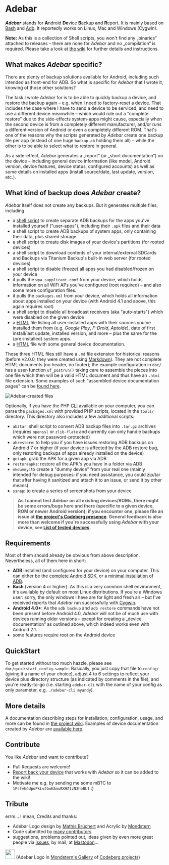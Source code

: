# Adebar
***Adebar*** stands for <b>A</b>ndroid <b>De</b>vice <b>B</b>ackup <b>a</b>nd <b>R</b>eport. It is mainly based on [Bash](http://en.wikipedia.org/wiki/Bash_%28Unix_shell%29 "Wikipedia: Bash (Unix shell)") and [Adb](http://en.wikipedia.org/wiki/Android_Debug_Bridge "Wikipedia: Android Debug Bridge"). It reportedly works on Linux, Mac and Windows (Cygwin).

**Note:** As this is a collection of Shell scripts, you won't find any „binaries“ attached to releases – there are none for *Adebar* and no „compilation“ is required. Please take a look at [the wiki](https://codeberg.org/izzy/Adebar/wiki) for further details and instructions.


## What makes *Adebar* specific?
There are plenty of backup solutions available for Android, including such intended as front-end for ADB. So what is specific for *Adebar* that I wrote it, knowing of those other solutions?

The task I wrote *Adebar* for is to be able to quickly backup a device, and restore the backup again – e.g. when I need to factory-reset a device. That includes the case where I have to send a device to be serviced, and need to use a different device meanwhile – which would rule out a "complete restore" due to the side-effects system-apps might cause, especially when the second device is from a completely different manufacturer, and/or runs a different version of Android or even a completely different ROM. That's one of the reasons why the scripts generated by *Adebar* create one backup file per app (instead of one huge `backup.ab` holding them all) – while the other is to be able to select what to restore in general.

As a side-effect, *Adebar* generates a „report“ (or „short documentation“) on the device – including general device information (like model, Android version, device features, device status, configured accounts) as well as some details on installed apps (install source/date, last update, version, etc.).


## What kind of backup does *Adebar* create?
*Adebar* itself does not create any backups. But it generates multiple files, including

* a [shell script](http://en.wikipedia.org/wiki/Shell_script "Wikipedia: Shell script") to create separate ADB backups for the apps you've installed yourself ("user-apps"), including their `.apk` files and their data
* a shell script to create ADB backups of system apps, only containing their data, plus shared storage
* a shell script to create disk images of your device's partitions (for rooted devices)
* a shell script to download contents of your internal/external SDCards and Backups via Titanium Backup's built-in web server (for rooted devices)
* a shell script to disable (freeze) all apps you had disabled/frozen on your device
* it pulls the `wpa_supplicant.conf` from your device, which holds information on all WiFi APs you've configured (root required) – and also some more configuration files.
* it pulls the `packages.xml` from your device, which holds all information about apps installed on your device (with Android 4.1 and above, this again requires root)
* a shell script to disable all broadcast receivers (aka "auto-starts") which were disabled on the given device
* a [HTML][2] file listing all user-installed apps with their sources you've installed them from (e.g. *Google Play*, *F-Droid*, *Aptoide*), date of first install/last update, installed version, and more – plus the same for the (pre-installed) system apps.
* a [HTML][2] file with some general device documentation.

Those three HTML files still have a `.md` file extension for historical reasons (before v2.0.0, they were created using [Markdown][4]). They are not complete HTML documents (no header, no footer); the example configuration in `doc/` has a user-function `uf_postrun()` taking care to assemble the pieces into one file which then will be a valid HTML document and thus have an `.html` file extension. Some examples of such "assembled device documentation pages" can be [found here](https://pages.codeberg.org/izzy/adebar/).

![Adebar-created files](https://codeberg.org/izzy/Adebar/wiki/raw/AdebarFiles.png)

Optionally, if you have the PHP [CLI](https://en.wikipedia.org/wiki/Command-line_interface "Wikipedia: Command-line interface") available on your computer, you can parse the `packages.xml` with provided PHP scripts, located in the `tools/` directory. This directory also includes a few additional scripts:

* `ab2tar`: shell script to convert ADB backup files into `.tar.gz` archives (requires `openssl` or `zlib-flate` and currently can only handle backups which were not password-protected)
* `abrestore`: to help you if you have issues restoring ADB backups on Android 7 or higher (if your device is affected by the ADB restore bug, only restoring backups of apps already installed on the device)
* `getapk`: grab the APK for a given app via ADB
* `restoreapks`: restore all the APK's you have in a folder via ADB
* `mkdummy`: to create a "dummy device" from your real one (mainly intended for debug purposes: if you need assistance, you could zip/tar that after having it sanitized and attach it to an issue, or send it by other means)
* `ssnap`: to create a series of screenshots from your device

> **As I cannot test *Adebar* on all existing devices/ROMs, there might be some errors/bugs here and there (specific to a given device, ROM or newer Android version); if you encounter one, please file an issue at [the project's Codeberg presence][1]. General feedback is also more than welcome if you're successfully using *Adebar* with your device, see [List of tested devices](https://codeberg.org/izzy/Adebar/issues/7).**


## Requirements
Most of them should already be obvious from above description. Nevertheless, all of them here in short:

* **ADB** installed (and configured for your device) on your computer. This can either be the [complete Android SDK](https://developer.android.com/sdk/index.html "Android SDK at Android Developers"), or a [minimal installation of ADB](https://android.stackexchange.com/q/42474/16575 "Android.SE: Is there a minimal installation of ADB?").
* **Bash** (version 4 or higher). As this is a very common shell environment, it's available by default on most Linux distributions. If you're a Windows user: sorry, the only windows I have are for light and fresh air – but I've received reports that *Adebar* ran successfully with [Cygwin](https://en.wikipedia.org/wiki/Cygwin).
* **Android 4.0+**: As the `adb backup` and `adb restore` commands have not been present before Android 4.0, *Adebar* will not be of much use with devices running older versions – except for creating a „device documentation“ as outlined above, which indeed works even with Android 2.1.
* some features require root on the Android device


## QuickStart
To get started without too much hazzle, please see `doc/quickstart_config.sample`. Basically, you just copy that file to `config/` (giving it a name of your choice), adjust 4 to 6 settings to reflect your device plus directory structure (as indicated by comments in the file), and you're ready-to-go (i.e. starting `adebar-cli` with the name of your config as only parameter, e.g. `./adebar-cli myandy`).


## More details
A documentation describing steps for installation, configuration, usage, and more can be found in [the project wiki][3]. Examples of device documentation created by *Adebar* are [available here][5].


## Contribute
You like *Adebar* and want to contribute?

* Pull Requests are welcome!
* [Report back your device](https://codeberg.org/izzy/Adebar/issues/7) that works with *Adebar* so it can be added to the wiki!
* Motivate me e.g. by sending me some mBTC to `1FsfvUGUpoPkLvJboKAnuBXHZ1zN3hbBL1` :)

## Tribute
errm… I mean, Credits and thanks:

* Adebar Logo design by [Mathis Brüchert](https://social.anoxinon.de/@m4TZ) and Acrylic by [Mondstern](https://codeberg.org/mondstern)
* Code submitted by [many contributors](https://github.com/IzzySoft/Adebar/graphs/contributors)
* suggestions, problems pointed out, ideas given by even more great people via [issues](https://codeberg.org/izzy/Adebar/issues), by mail, at [Mastodon](https://mastodon.technology/@IzzyOnDroid)…

[<img src='https://pixelfed.social/storage/m/_v2/13678/83a90637a-595111/ay84jSsXAhjQ/UukzNM5gRsshoVCa1kNtGSmfWdFFfvBc1W3bGibH.jpg' width='30'>][6] (Adebar Logo in [Mondstern's Gallery][7] of [Codeberg projects][8])

[1]: https://codeberg.org/izzy/Adebar "Adebar at Codeberg"
[2]: https://en.wikipedia.org/wiki/HTML "Wikipedia: HTML"
[3]: https://codeberg.org/izzy/Adebar/wiki "Adebar Wiki at Codeberg"
[4]: https://en.wikipedia.org/wiki/Markdown "Wikipedia: Markdown"
[5]: https://pages.codeberg.org/izzy/adebar/ "Adebar DeviceDoc Examples"
[6]: https://pixelfed.social/p/mondstern/244110717177958400 "Acrylic Logo by Mondstern"
[7]: https://pixelfed.social/mondstern "Mondstern Acrylic Gallery"
[8]: https://codeberg.org/mondstern/artworks/wiki/Codeberg "Codeberg projects in Mondstern's gallery"
